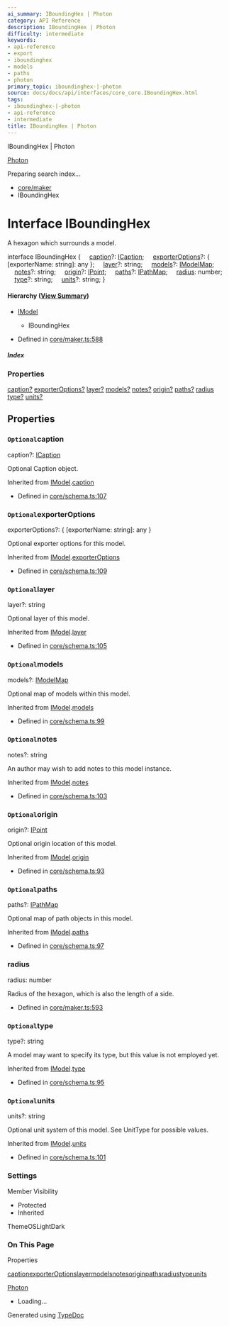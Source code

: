 ```yaml
---
ai_summary: IBoundingHex | Photon
category: API Reference
description: IBoundingHex | Photon
difficulty: intermediate
keywords:
- api-reference
- export
- iboundinghex
- models
- paths
- photon
primary_topic: iboundinghex-|-photon
source: docs/docs/api/interfaces/core_core.IBoundingHex.html
tags:
- iboundinghex-|-photon
- api-reference
- intermediate
title: IBoundingHex | Photon
---
```

IBoundingHex | Photon

[Photon](../index.md)




Preparing search index...

* [core/maker](../modules/core_maker.md)
* IBoundingHex

# Interface IBoundingHex

A hexagon which surrounds a model.

interface IBoundingHex {
    [caption](#caption)?: [ICaption](core_schema.ICaption.md);
    [exporterOptions](#exporteroptions)?: { [exporterName: string]: any };
    [layer](#layer)?: string;
    [models](#models)?: [IModelMap](core_schema.IModelMap.md);
    [notes](#notes)?: string;
    [origin](#origin)?: [IPoint](core_schema.IPoint.md);
    [paths](#paths)?: [IPathMap](core_schema.IPathMap.md);
    [radius](#radius): number;
    [type](#type)?: string;
    [units](#units)?: string;
}

#### Hierarchy ([View Summary](../hierarchy.md#core/maker.IBoundingHex))

* [IModel](core_schema.IModel.md)
  + IBoundingHex

* Defined in [core/maker.ts:588](https://github.com/mwhite454/photon/blob/main/packages/photon/src/core/maker.ts#L588)

##### Index

### Properties

[caption?](#caption)
[exporterOptions?](#exporteroptions)
[layer?](#layer)
[models?](#models)
[notes?](#notes)
[origin?](#origin)
[paths?](#paths)
[radius](#radius)
[type?](#type)
[units?](#units)

## Properties

### `Optional`caption

caption?: [ICaption](core_schema.ICaption.md)

Optional Caption object.

Inherited from [IModel](core_schema.IModel.md).[caption](core_schema.IModel.md#caption)

* Defined in [core/schema.ts:107](https://github.com/mwhite454/photon/blob/main/packages/photon/src/core/schema.ts#L107)

### `Optional`exporterOptions

exporterOptions?: { [exporterName: string]: any }

Optional exporter options for this model.

Inherited from [IModel](core_schema.IModel.md).[exporterOptions](core_schema.IModel.md#exporteroptions)

* Defined in [core/schema.ts:109](https://github.com/mwhite454/photon/blob/main/packages/photon/src/core/schema.ts#L109)

### `Optional`layer

layer?: string

Optional layer of this model.

Inherited from [IModel](core_schema.IModel.md).[layer](core_schema.IModel.md#layer)

* Defined in [core/schema.ts:105](https://github.com/mwhite454/photon/blob/main/packages/photon/src/core/schema.ts#L105)

### `Optional`models

models?: [IModelMap](core_schema.IModelMap.md)

Optional map of models within this model.

Inherited from [IModel](core_schema.IModel.md).[models](core_schema.IModel.md#models)

* Defined in [core/schema.ts:99](https://github.com/mwhite454/photon/blob/main/packages/photon/src/core/schema.ts#L99)

### `Optional`notes

notes?: string

An author may wish to add notes to this model instance.

Inherited from [IModel](core_schema.IModel.md).[notes](core_schema.IModel.md#notes)

* Defined in [core/schema.ts:103](https://github.com/mwhite454/photon/blob/main/packages/photon/src/core/schema.ts#L103)

### `Optional`origin

origin?: [IPoint](core_schema.IPoint.md)

Optional origin location of this model.

Inherited from [IModel](core_schema.IModel.md).[origin](core_schema.IModel.md#origin)

* Defined in [core/schema.ts:93](https://github.com/mwhite454/photon/blob/main/packages/photon/src/core/schema.ts#L93)

### `Optional`paths

paths?: [IPathMap](core_schema.IPathMap.md)

Optional map of path objects in this model.

Inherited from [IModel](core_schema.IModel.md).[paths](core_schema.IModel.md#paths)

* Defined in [core/schema.ts:97](https://github.com/mwhite454/photon/blob/main/packages/photon/src/core/schema.ts#L97)

### radius

radius: number

Radius of the hexagon, which is also the length of a side.

* Defined in [core/maker.ts:593](https://github.com/mwhite454/photon/blob/main/packages/photon/src/core/maker.ts#L593)

### `Optional`type

type?: string

A model may want to specify its type, but this value is not employed yet.

Inherited from [IModel](core_schema.IModel.md).[type](core_schema.IModel.md#type)

* Defined in [core/schema.ts:95](https://github.com/mwhite454/photon/blob/main/packages/photon/src/core/schema.ts#L95)

### `Optional`units

units?: string

Optional unit system of this model. See UnitType for possible values.

Inherited from [IModel](core_schema.IModel.md).[units](core_schema.IModel.md#units)

* Defined in [core/schema.ts:101](https://github.com/mwhite454/photon/blob/main/packages/photon/src/core/schema.ts#L101)

### Settings

Member Visibility

* Protected
* Inherited

ThemeOSLightDark

### On This Page

Properties

[caption](#caption)[exporterOptions](#exporteroptions)[layer](#layer)[models](#models)[notes](#notes)[origin](#origin)[paths](#paths)[radius](#radius)[type](#type)[units](#units)

[Photon](../index.md)

* Loading...

Generated using [TypeDoc](https://typedoc.org/)
